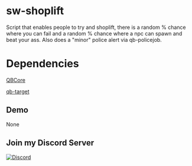 # sw-shoplift

Script that enables people to try and shoplift, there is a random % chance where you can fail and a random % chance where a npc can spawn and beat your ass.
Also does a "minor" police alert via qb-policejob.

# Dependencies
[QBCore](https://github.com/qbcore-framework/qb-core)

[qb-target](https://github.com/qbcore-framework/qb-target)


## Demo

None

## Join my Discord Server
[![Discord](https://img.shields.io/discord/1034349935249858662?style=for-the-badge&label=Discord%20Server)](https://discord.gg/ckYfQWDKe7)
